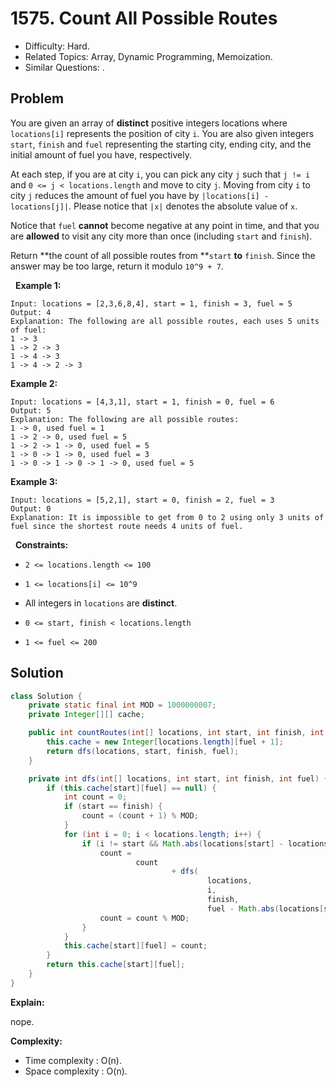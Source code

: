 # 1575. Count All Possible Routes

- Difficulty: Hard.
- Related Topics: Array, Dynamic Programming, Memoization.
- Similar Questions: .

## Problem

You are given an array of **distinct** positive integers locations where ```locations[i]``` represents the position of city ```i```. You are also given integers ```start```, ```finish``` and ```fuel``` representing the starting city, ending city, and the initial amount of fuel you have, respectively.

At each step, if you are at city ```i```, you can pick any city ```j``` such that ```j != i``` and ```0 <= j < locations.length``` and move to city ```j```. Moving from city ```i``` to city ```j``` reduces the amount of fuel you have by ```|locations[i] - locations[j]|```. Please notice that ```|x|``` denotes the absolute value of ```x```.

Notice that ```fuel``` **cannot** become negative at any point in time, and that you are **allowed** to visit any city more than once (including ```start``` and ```finish```).

Return **the count of all possible routes from **```start``` **to** ```finish```. Since the answer may be too large, return it modulo ```10^9 + 7```.

 
**Example 1:**

```
Input: locations = [2,3,6,8,4], start = 1, finish = 3, fuel = 5
Output: 4
Explanation: The following are all possible routes, each uses 5 units of fuel:
1 -> 3
1 -> 2 -> 3
1 -> 4 -> 3
1 -> 4 -> 2 -> 3
```

**Example 2:**

```
Input: locations = [4,3,1], start = 1, finish = 0, fuel = 6
Output: 5
Explanation: The following are all possible routes:
1 -> 0, used fuel = 1
1 -> 2 -> 0, used fuel = 5
1 -> 2 -> 1 -> 0, used fuel = 5
1 -> 0 -> 1 -> 0, used fuel = 3
1 -> 0 -> 1 -> 0 -> 1 -> 0, used fuel = 5
```

**Example 3:**

```
Input: locations = [5,2,1], start = 0, finish = 2, fuel = 3
Output: 0
Explanation: It is impossible to get from 0 to 2 using only 3 units of fuel since the shortest route needs 4 units of fuel.
```

 
**Constraints:**


	
- ```2 <= locations.length <= 100```
	
- ```1 <= locations[i] <= 10^9```
	
- All integers in ```locations``` are **distinct**.
	
- ```0 <= start, finish < locations.length```
	
- ```1 <= fuel <= 200```



## Solution

```java
class Solution {
    private static final int MOD = 1000000007;
    private Integer[][] cache;

    public int countRoutes(int[] locations, int start, int finish, int fuel) {
        this.cache = new Integer[locations.length][fuel + 1];
        return dfs(locations, start, finish, fuel);
    }

    private int dfs(int[] locations, int start, int finish, int fuel) {
        if (this.cache[start][fuel] == null) {
            int count = 0;
            if (start == finish) {
                count = (count + 1) % MOD;
            }
            for (int i = 0; i < locations.length; i++) {
                if (i != start && Math.abs(locations[start] - locations[i]) <= fuel) {
                    count =
                            count
                                    + dfs(
                                            locations,
                                            i,
                                            finish,
                                            fuel - Math.abs(locations[start] - locations[i]));
                    count = count % MOD;
                }
            }
            this.cache[start][fuel] = count;
        }
        return this.cache[start][fuel];
    }
}
```

**Explain:**

nope.

**Complexity:**

* Time complexity : O(n).
* Space complexity : O(n).
